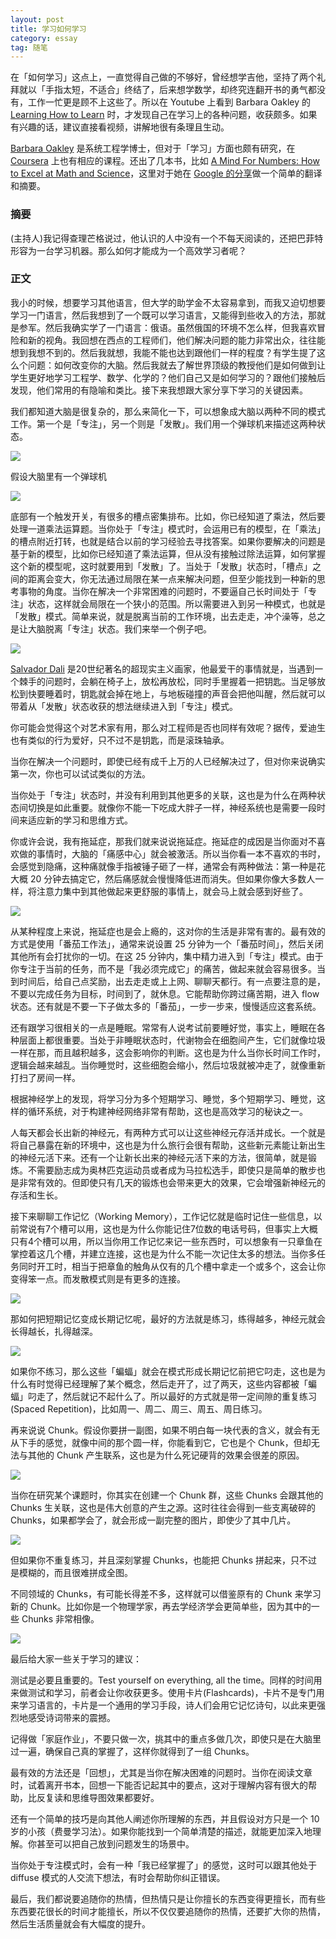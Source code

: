 ```yaml
---
layout: post
title: 学习如何学习
category: essay
tag: 随笔
---
```


在「如何学习」这点上，一直觉得自己做的不够好，曾经想学吉他，坚持了两个礼拜就以「手指太短，不适合」终结了，后来想学数学，却终究连翻开书的勇气都没有，工作一忙更是顾不上这些了。所以在 Youtube 上看到 Barbara Oakley 的 [Learning How to Learn](https://www.youtube.com/watch?v=vd2dtkMINIw) 时，才发现自己在学习上的各种问题，收获颇多。如果有兴趣的话，建议直接看视频，讲解地很有条理且生动。

[Barbara Oakley](https://www.wikiwand.com/en/Barbara_Oakley) 是系统工程学博士，但对于「学习」方面也颇有研究，在 [Coursera](https://class.coursera.org/learning-001/lecture) 上也有相应的课程。还出了几本书，比如 [A Mind For Numbers: How to Excel at Math and Science](http://www.amazon.com/Mind-For-Numbers-Science-Flunked-ebook/dp/B00G3L19ZU)，这里对于她在 [Google 的分享](https://www.youtube.com/watch?v=vd2dtkMINIw)做一个简单的翻译和摘要。

### 摘要

(主持人)我记得查理芒格说过，他认识的人中没有一个不每天阅读的，还把巴菲特形容为一台学习机器。那么如何才能成为一个高效学习者呢？

### 正文

我小的时候，想要学习其他语言，但大学的助学金不太容易拿到，而我又迫切想要学习一门语言，然后我想到了一个既可以学习语言，又能得到些收入的方法，那就是参军。然后我确实学了一门语言：俄语。虽然俄国的环境不怎么样，但我喜欢冒险和新的视角。我回想在西点的工程师们，他们解决问题的能力非常出众，往往能想到我想不到的。然后我就想，我能不能也达到跟他们一样的程度？有学生提了这么个问题：如何改变你的大脑。然后我就去了解世界顶级的教授他们是如何做到让学生更好地学习工程学、数学、化学的？他们自己又是如何学习的？跟他们接触后发现，他们常用的有隐喻和类比。接下来我想跟大家分享下学习的关键因素。

我们都知道大脑是很复杂的，那么来简化一下，可以想象成大脑以两种不同的模式工作。第一个是「专注」，另一个则是「发散」。我们用一个弹球机来描述这两种状态。

![](/image/pinball_analogy.jpg)

假设大脑里有一个弹球机

![](/image/pinball_brain.png)

底部有一个触发开关，有很多的槽点密集排布。比如，你已经知道了乘法，然后要处理一道乘法运算题。当你处于「专注」模式时，会运用已有的模型，在「乘法」的槽点附近打转，也就是结合以前的学习经验去寻找答案。如果你要解决的问题是基于新的模型，比如你已经知道了乘法运算，但从没有接触过除法运算，如何掌握这个新的模型呢，这时就要用到「发散」了。当处于「发散」状态时，「槽点」之间的距离会变大，你无法通过局限在某一点来解决问题，但至少能找到一种新的思考事物的角度。当你在解决一个非常困难的问题时，不要逼自己长时间处于「专注」状态，这样就会局限在一个狭小的范围。所以需要进入到另一种模式，也就是「发散」模式。简单来说，就是脱离当前的工作环境，出去走走，冲个澡等，总之是让大脑脱离「专注」状态。我们来举一个例子吧。

![](/image/salvador-dali.png)

[Salvador Dali](https://www.wikiwand.com/en/Salvador_Dal%C3%AD) 是20世纪著名的超现实主义画家，他最爱干的事情就是，当遇到一个棘手的问题时，会躺在椅子上，放松再放松，同时手里握着一把钥匙。当足够放松到快要睡着时，钥匙就会掉在地上，与地板碰撞的声音会把他叫醒，然后就可以带着从「发散」状态收获的想法继续进入到「专注」模式。

你可能会觉得这个对艺术家有用，那么对工程师是否也同样有效呢？据传，爱迪生也有类似的行为爱好，只不过不是钥匙，而是滚珠轴承。

当你在解决一个问题时，即使已经有成千上万的人已经解决过了，但对你来说确实第一次，你也可以试试类似的方法。

当你处于「专注」状态时，并没有利用到其他更多的关联，这也是为什么在两种状态间切换是如此重要。就像你不能一下吃成大胖子一样，神经系统也是需要一段时间来适应新的学习和思维方式。

你或许会说，我有拖延症，那我们就来说说拖延症。拖延症的成因是当你面对不喜欢做的事情时，大脑的「痛感中心」就会被激活。所以当你看一本不喜欢的书时，会感觉到隐痛，这种痛就像手指被锤子砸了一样，通常会有两种做法：第一种是花大概 20 分钟去搞定它，然后痛感就会慢慢降低进而消失。但如果你像大多数人一样，将注意力集中到其他做起来更舒服的事情上，就会马上就会感到好些了。

![](/image/procrastination.png)

从某种程度上来说，拖延症也是会上瘾的，这对你的生活是非常有害的。最有效的方式是使用「番茄工作法」，通常来说设置 25 分钟为一个「番茄时间」，然后关闭其他所有会打扰你的一切。在这 25 分钟内，集中精力进入到「专注」模式。由于你专注于当前的任务，而不是「我必须完成它」的痛苦，做起来就会容易很多。当到时间后，给自己点奖励，出去走走或上上网、聊聊天都行。有一点要注意的是，不要以完成任务为目标，时间到了，就休息。它能帮助你跨过痛苦期，进入 flow 状态。还有就是不要一下子做太多的「番茄」，一步一步来，慢慢适应这套系统。

还有跟学习很相关的一点是睡眠。常常有人说考试前要睡好觉，事实上，睡眠在各种层面上都很重要。当处于非睡眠状态时，代谢物会在细胞间产生，它们就像垃圾一样在那，而且越积越多，这会影响你的判断。这也是为什么当你长时间工作时，逻辑会越来越乱。当你睡觉时，这些细胞会缩小，然后垃圾就被冲走了，就像重新打扫了房间一样。

根据神经学上的发现，将学习分为多个短期学习、睡觉，多个短期学习、睡觉，这样的循环系统，对于构建神经网络非常有帮助，这也是高效学习的秘诀之一。

人每天都会长出新的神经元，有两种方式可以让这些神经元存活并成长。一个就是将自己暴露在新的环境中，这也是为什么旅行会很有帮助，这些新元素能让新出生的神经元活下来。还有一个让新长出来的神经元活下来的方法，很简单，就是锻炼。不需要励志成为奥林匹克运动员或者成为马拉松选手，即使只是简单的散步也是非常有效的。但即使只有几天的锻炼也会带来更大的效果，它会增强新神经元的存活和生长。

接下来聊聊工作记忆（Working Memory），工作记忆就是临时记住一些信息，以前常说有7个槽可以用，这也是为什么你能记住7位数的电话号码，但事实上大概只有4个槽可以用，所以当你用工作记忆来记一些东西时，可以想象有一只章鱼在掌控着这几个槽，并建立连接，这也是为什么不能一次记住太多的想法。当你多任务同时开工时，相当于把章鱼的触角从仅有的几个槽中拿走一个或多个，这会让你变得笨一点。而发散模式则是有更多的连接。

![](/image/octopus.png)

那如何把短期记忆变成长期记忆呢，最好的方法就是练习，练得越多，神经元就会长得越长，扎得越深。

![](/image/neural-die.png)

如果你不练习，那么这些「蝙蝠」就会在模式形成长期记忆前把它叼走，这也是为什么有时觉得已经理解了某个概念，然后走开了，过了两天，这些内容都被「蝙蝠」叼走了，然后就记不起什么了。所以最好的方式就是带一定间隙的重复练习(Spaced Repetition)，比如周一、周二、周三、周五、周日练习。

再来说说 Chunk。假设你要拼一副图，如果不明白每一块代表的含义，就会有无从下手的感觉，就像中间的那个圆一样，你能看到它，它也是个 Chunk，但却无法与其他的 Chunk 产生联系，这也是为什么死记硬背的效果会很差的原因。

![](/image/chunk.png)

当你在研究某个课题时，你其实在创建一个 Chunk 群，这些 Chunks 会跟其他的 Chunks 生关联，这也是伟大创意的产生之源。这时往往会得到一些支离破碎的 Chunks，如果都学会了，就会形成一副完整的图片，即使少了其中几片。

![](/image/chunk.jpg)

但如果你不重复练习，并且深刻掌握 Chunks，也能把 Chunks 拼起来，只不过是模糊的，而且很难拼成全图。

不同领域的 Chunks，有可能长得差不多，这样就可以借鉴原有的 Chunk 来学习新的 Chunk。比如你是一个物理学家，再去学经济学会更简单些，因为其中的一些 Chunks 非常相像。

![](/image/multi-chunks.png)

最后给大家一些关于学习的建议：

测试是必要且重要的。Test yourself on everything, all the time。同样的时间用来做测试和学习，前者会让你收获更多。使用卡片(Flashcards)，卡片不是专门用来学习语言的，卡片是一个通用的学习手段，诗人们会用它记忆诗句，以此来更强烈地感受诗词带来的震撼。

记得做「家庭作业」，不要只做一次，挑其中的重点多做几次，即使只是在大脑里过一遍，确保自己真的掌握了，这样你就得到了一组 Chunks。

最有效的方法还是「回想」，尤其是当你在解决困难的问题时。当你在阅读文章时，试着离开书本，回想一下能否记起其中的要点，这对于理解内容有很大的帮助，比反复读和思维导图效果都要好。

还有一个简单的技巧是向其他人阐述你所理解的东西，并且假设对方只是一个 10 岁的小孩（费曼学习法）。如果你能找到一个简单清楚的描述，就能更加深入地理解。你甚至可以把自己放到问题发生的场景中。

当你处于专注模式时，会有一种「我已经掌握了」的感觉，这时可以跟其他处于 diffuse 模式的人交流下想法，有时会帮助你纠正错误。

最后，我们都说要追随你的热情，但热情只是让你擅长的东西变得更擅长，而有些东西要花很长的时间才能擅长，所以不仅仅要追随你的热情，还要扩大你的热情，然后生活质量就会有大幅度的提升。
